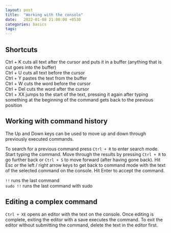 ```yaml
---
layout: post
title:  "Working with the console"
date:   2022-01-08 21:00:00 +0530
categories: basics
tags: 
---
```


## Shortcuts

Ctrl + K cuts all text after the cursor and puts it in a buffer (anything that is cut goes into the buffer)  
Ctrl + U cuts all text before the cursor  
Ctrl + Y pastes the text from the buffer  
Ctrl + W cuts the word before the cursor  
Ctrl + Del cuts the word after the cursor  
Ctrl + XX jumps to the start of the text, pressing it again after typing something at the beginning of the command gets back to the previous position

## Working with command history

The Up and Down keys can be used to move up and down through previously executed commands.

To search for a previous command press `Ctrl + R` to enter search mode. Start typing the command. Move through the results by pressing `Ctrl + R` to go further back or `Ctrl + S` to move forward (after having gone back). Hit Esc or the left / right arrow keys to get back to command mode with the text of the selected command on the console. Hit Enter to accept the command.

`!!` runs the last command  
`sudo !!` runs the last command with sudo

## Editing a complex command

`Ctrl + XE` opens an editor with the text on the console. Once editing is complete, exiting the editor with a save executes the command. To exit the editor without submitting the command, delete the text in the editor first.
